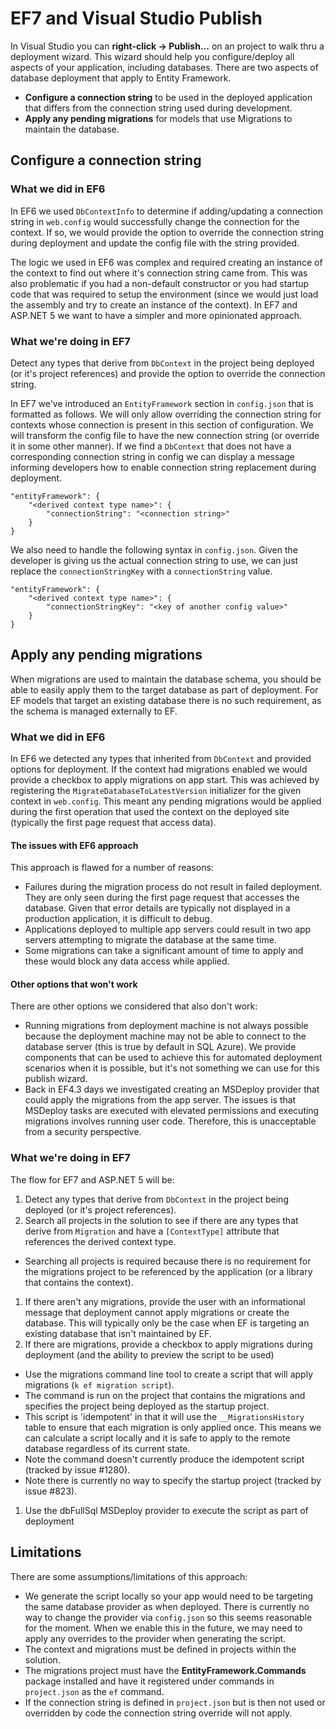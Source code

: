 # EF7 and Visual Studio Publish

In Visual Studio you can **right-click -> Publish...** on an project to walk thru a deployment wizard. This wizard should help you configure/deploy all aspects of your application, including databases. There are two aspects of database deployment that apply to Entity Framework.
* **Configure a connection string** to be used in the deployed application that differs from the connection string used during development.
* **Apply any pending migrations** for models that use Migrations to maintain the database.

## Configure a connection string

### What we did in EF6

In EF6 we used `DbContextInfo` to determine if adding/updating a connection string in `web.config` would successfully change the connection for the context. If so, we would provide the option to override the connection string during deployment and update the config file with the string provided.

The logic we used in EF6 was complex and required creating an instance of the context to find out where it's connection string came from. This was also problematic if you had a non-default constructor or you had startup code that was required to setup the environment (since we would just load the assembly and try to create an instance of the context). In EF7 and ASP.NET 5 we want to have a simpler and more opinionated approach.

### What we're doing in EF7

Detect any types that derive from `DbContext` in the project being deployed (or it's project references) and provide the option to override the connection string.

In EF7 we've introduced an `EntityFramework` section in `config.json` that is formatted as follows. We will only allow overriding the connection string for contexts whose connection is present in this section of configuration. We will transform the config file to have the new connection string (or override it in some other manner). If we find a `DbContext` that does not have a corresponding connection string in config we can display a message informing developers how to enable connection string replacement during deployment.

```
"entityFramework": {
    "<derived context type name>": {
        "connectionString": "<connection string>"
    }
}
```

We also need to handle the following syntax in `config.json`. Given the developer is giving us the actual connection string to use, we can just replace the `connectionStringKey` with a `connectionString` value. 

```
"entityFramework": {
    "<derived context type name>": {
        "connectionStringKey": "<key of another config value>"
    }
}
```

## Apply any pending migrations

When migrations are used to maintain the database schema, you should be able to easily apply them to the target database as part of deployment. For EF models that target an existing database there is no such requirement, as the schema is managed externally to EF.

### What we did in EF6

In EF6 we detected any types that inherited from `DbContext` and provided options for deployment.  If the context had migrations enabled we would provide a checkbox to apply migrations on app start. This was achieved by registering the `MigrateDatabaseToLatestVersion` initializer for the given context in `web.config`. This meant any pending migrations would be applied during the first operation that used the context on the deployed site (typically the first page request that access data).

#### The issues with EF6 approach

This approach is flawed for a number of reasons:
* Failures during the migration process do not result in failed deployment. They are only seen during the first page request that accesses the database. Given that error details are typically not displayed in a production application, it is difficult to debug.
* Applications deployed to multiple app servers could result in two app servers attempting to migrate the database at the same time.
* Some migrations can take a significant amount of time to apply and these would block any data access while applied.
	
#### Other options that won't work

There are other options we considered that also don't work:
* Running migrations from deployment machine is not always possible because the deployment machine may not be able to connect to the database server (this is true by default in SQL Azure). We provide components that can be used to achieve this for automated deployment scenarios when it is possible, but it's not something we can use for this publish wizard.
* Back in EF4.3 days we investigated creating an MSDeploy provider that could apply the migrations from the app server. The issues is that MSDeploy tasks are executed with elevated permissions and executing migrations involves running user code. Therefore, this is unacceptable from a security perspective.
	
### What we're doing in EF7

The flow for EF7 and ASP.NET 5 will be:

1. Detect any types that derive from `DbContext` in the project being deployed (or it's project references).
1. Search all projects in the solution to see if there are any types that derive from `Migration` and have a `[ContextType]` attribute that references the derived context type. 
 * Searching all projects is required because there is no requirement for the migrations project to be referenced by the application (or a library that contains the context).
1. If there aren't any migrations, provide the user with an informational message that deployment cannot apply migrations or create the database. This will typically only be the case when EF is targeting an existing database that isn't maintained by EF.
1. If there are migrations, provide a checkbox to apply migrations during deployment (and the ability to preview the script to be used)
 * Use the migrations command line tool to create a script that will apply migrations (`k ef migration script`). 
 * The command is run on the project that contains the migrations and specifies the project being deployed as the startup project.
 * This script is 'idempotent' in that it will use the `__MigrationsHistory` table to ensure that each migration is only applied once. This means we can calculate a script locally and it is safe to apply to the remote database regardless of its current state. 
 * Note the command doesn't currently produce the idempotent script (tracked by issue #1280).
 * Note there is currently no way to specify the startup project (tracked by issue #823).
1. Use the dbFullSql MSDeploy provider to execute the script as part of deployment

## Limitations

There are some assumptions/limitations of this approach:
* We generate the script locally so your app would need to be targeting the same database provider as when deployed. There is currently no way to change the provider via `config.json` so this seems reasonable for the moment. When we enable this in the future, we may need to apply any overrides to the provider when generating the script.
* The context and migrations must be defined in projects within the solution.
* The migrations project must have the **EntityFramework.Commands** package installed and have it registered under commands in `project.json` as the `ef` command.
* If the connection string is defined in `project.json` but is then not used or overridden by code the connection string override will not apply.